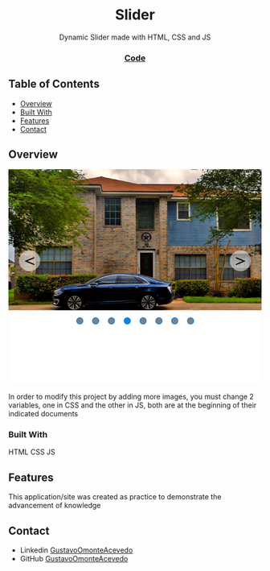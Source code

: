 
<h1 align="center">Slider</h1>

<div align="center">
   Dynamic Slider made with HTML, CSS and JS
</div>

<div align="center">
  <h3>
    <a href="https://github.com/GustavoOmonteAcevedoGOA/slider-sliderV1">
      Code
    </a>      
  </h3>
</div>

<!-- TABLE OF CONTENTS -->

## Table of Contents

- [Overview](#overview)
- [Built With](#built-with)
- [Features](#features)
- [Contact](#contact)


<!-- OVERVIEW -->

## Overview

![screenshot](https://github.com/GustavoOmonteAcevedoGOA/slider-sliderV1/blob/main/img/SliderVersion1.png)

In order to modify this project by adding more images, you must change 2 variables, one in CSS and the other in JS, both are at the beginning of their indicated documents

### Built With

HTML
CSS
JS

## Features


This application/site was created as practice to demonstrate the advancement of knowledge




## Contact

- Linkedin [GustavoOmonteAcevedo](https://www.linkedin.com/in/gustavo-omonte-acevedo/)
- GitHub [GustavoOmonteAcevedo](https://github.com/GustavoOmonteAcevedoGOA)
